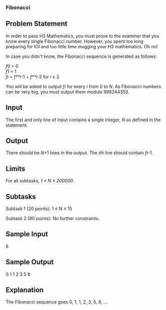 ### Fibonacci

Problem Statement
-----------------

In order to pass H3 Mathematics, you must prove to the examiner that you know every single Fibonacci number. However, you spent too long preparing for IOI and too little time mugging your H3 mathematics. Oh no!

In case you didn't know, the Fibonacci sequence is generated as follows:

*f*0 = 0\
*f*1 = 1\
*fi* = *f**i*-1 + *f**i*-2 for *i* ≥ 2

You will be asked to output *fi* for every *i* from 0 to *N*. As Fibonacci numbers can be very big, you must output them modulo 998244353.

Input
-----

The first and only line of input contains a single integer, *N* as defined in the statement.

Output
------

There should be *N*+1 lines in the output. The *ith* line should contain *fi*-1.

Limits
------

For all subtasks, *1 ≤ N ≤ 200000*.

Subtasks
--------

Subtask 1 (20 points): 1 ≤ N ≤ 15

Subtask 2 (80 points): No further constraints.

Sample Input
------------

6

Sample Output
-------------

0
1
1
2
3
5
8

Explanation
-----------

The Fibonacci sequence goes 0, 1, 1, 2, 3, 5, 8, ...